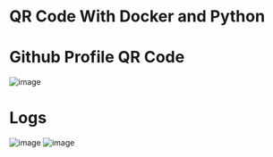 # QR Code With Docker and Python
# Github Profile QR Code
![image](https://github.com/user-attachments/assets/d17e902e-2932-4554-914f-2a8110ec3e95)

# Logs
![image](https://github.com/user-attachments/assets/69c43c25-fc63-4c2b-9957-3dac9e0bd73d)
![image](https://github.com/user-attachments/assets/8b9ca32c-f82c-4d83-a276-32779030e5eb)

